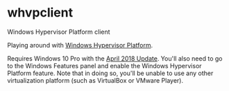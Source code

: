 # whvpclient
Windows Hypervisor Platform client

Playing around with [Windows Hypervisor Platform](https://docs.microsoft.com/en-us/virtualization/api/).

Requires Windows 10 Pro with the [April 2018 Update](https://support.microsoft.com/en-us/help/4028685/windows-10-get-the-update). You'll also need to go to the Windows Features panel and enable the Windows Hypervisor Platform feature. Note that in doing so, you'll be unable to use any other virtualization platform (such as VirtualBox or VMware Player).
